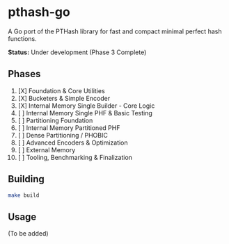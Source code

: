 # pthash-go

A Go port of the PTHash library for fast and compact minimal perfect hash functions.

**Status:** Under development (Phase 3 Complete)

## Phases

1.  [X] Foundation & Core Utilities
2.  [X] Bucketers & Simple Encoder
3.  [X] Internal Memory Single Builder - Core Logic
4.  [ ] Internal Memory Single PHF & Basic Testing
5.  [ ] Partitioning Foundation
6.  [ ] Internal Memory Partitioned PHF
7.  [ ] Dense Partitioning / PHOBIC
8.  [ ] Advanced Encoders & Optimization
9.  [ ] External Memory
10. [ ] Tooling, Benchmarking & Finalization

## Building

```bash
make build
```

## Usage

(To be added)
